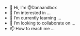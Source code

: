- 👋 Hi, I’m @Danaandbox
- 👀 I’m interested in ...
- 🌱 I’m currently learning ...
- 💞️ I’m looking to collaborate on ...
- 📫 How to reach me ...

<!---
Danaandbox/Danaandbox is a ✨ special ✨ repository because its `README.md` (this file) appears on your GitHub profile.
You can click the Preview link to take a look at your changes.
--->

